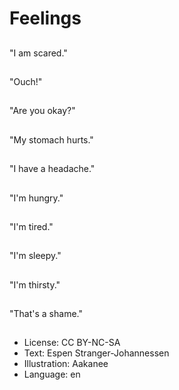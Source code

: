 # Feelings

##
"I am scared."

##
"Ouch!"

##
"Are you okay?"

##
"My stomach hurts."

##
"I have a headache."

##
"I'm hungry."

##
"I'm tired."

##
"I'm sleepy."

##
"I'm thirsty."

##
"That's a shame."

##
* License: CC BY-NC-SA
* Text: Espen Stranger-Johannessen
* Illustration: Aakanee
* Language: en
